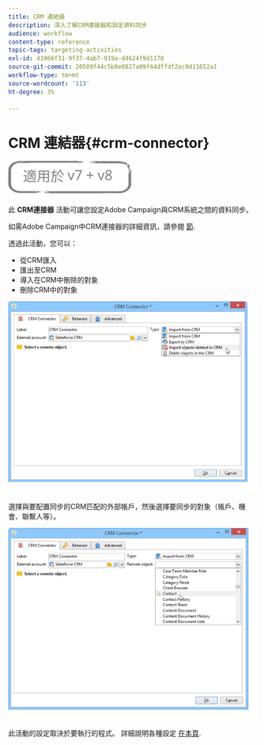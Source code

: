 ```yaml
---
title: CRM 連結器
description: 深入了解CRM連接器和設定資料同步
audience: workflow
content-type: reference
topic-tags: targeting-activities
exl-id: 41966f31-9f37-4ab7-919a-d4624f9d1178
source-git-commit: 20509f44c5b8e0827a09f44dffdf2ec9d11652a1
workflow-type: tm+mt
source-wordcount: '113'
ht-degree: 3%

---
```


# CRM 連結器{#crm-connector}

![](../../assets/common.svg)

此 **CRM連接器** 活動可讓您設定Adobe Campaign與CRM系統之間的資料同步。

如需Adobe Campaign中CRM連接器的詳細資訊，請參閱 [節](../../platform/using/crm-connectors.md).

透過此活動，您可以：

* 從CRM匯入
* 匯出至CRM
* 導入在CRM中刪除的對象
* 刪除CRM中的對象

![](assets/crm_task_select_op.png)

選擇與要配置同步的CRM匹配的外部帳戶，然後選擇要同步的對象（帳戶、機會、聯繫人等）。

![](assets/crm_task_select_obj.png)

此活動的設定取決於要執行的程式。 詳細說明各種設定 [在本頁](../../platform/using/crm-data-sync.md).
